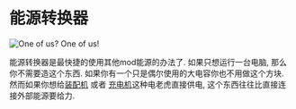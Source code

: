 # 能源转换器

![One of us? One of us!](oredict:oc:powerConverter)

能源转换器是最快捷的使用其他mod能源的办法了. 如果只想运行一台电脑, 那么你不需要造这个东西.  如果你有一个只是偶尔使用的大电容你也不用做这个方块. 然而如果你想给[装配机](assembler.md) 或者 [充电机](charger.md)这种电老虎直接供电, 这个东西往往比直接连接外部能源要给力.